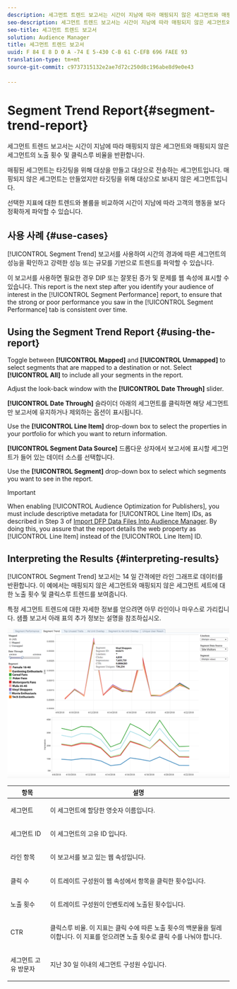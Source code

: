 ```yaml
---
description: 세그먼트 트렌드 보고서는 시간이 지남에 따라 매핑되지 않은 세그먼트와 매핑되지 않은 세그먼트의 노출 횟수 및 클릭스루 비율을 반환합니다. 매핑된 세그먼트는 타깃팅을 위해 대상을 만들고 대상으로 전송하는 세그먼트입니다. 매핑되지 않은 세그먼트는 만들었지만 타깃팅을 위해 대상으로 보내지 않은 세그먼트입니다. 선택한 지표에 대한 트렌드와 볼륨을 비교하여 시간이 지남에 따라 고객의 행동을 보다 정확하게 파악할 수 있습니다.
seo-description: 세그먼트 트렌드 보고서는 시간이 지남에 따라 매핑되지 않은 세그먼트와 매핑되지 않은 세그먼트의 노출 횟수 및 클릭스루 비율을 반환합니다. 매핑된 세그먼트는 타깃팅을 위해 대상을 만들고 대상으로 전송하는 세그먼트입니다. 매핑되지 않은 세그먼트는 만들었지만 타깃팅을 위해 대상으로 보내지 않은 세그먼트입니다. 선택한 지표에 대한 트렌드와 볼륨을 비교하여 시간이 지남에 따라 고객의 행동을 보다 정확하게 파악할 수 있습니다.
seo-title: 세그먼트 트렌드 보고서
solution: Audience Manager
title: 세그먼트 트렌드 보고서
uuid: F 84 E 8 D 0 A -74 E 5-430 C-B 61 C-EFB 696 FAEE 93
translation-type: tm+mt
source-git-commit: c9737315132e2ae7d72c250d8c196abe8d9e0e43

---
```



# Segment Trend Report{#segment-trend-report}

세그먼트 트렌드 보고서는 시간이 지남에 따라 매핑되지 않은 세그먼트와 매핑되지 않은 세그먼트의 노출 횟수 및 클릭스루 비율을 반환합니다.

매핑된 세그먼트는 타깃팅을 위해 대상을 만들고 대상으로 전송하는 세그먼트입니다. 매핑되지 않은 세그먼트는 만들었지만 타깃팅을 위해 대상으로 보내지 않은 세그먼트입니다.

선택한 지표에 대한 트렌드와 볼륨을 비교하여 시간이 지남에 따라 고객의 행동을 보다 정확하게 파악할 수 있습니다.

## 사용 사례 {#use-cases}

[!UICONTROL Segment Trend] 보고서를 사용하여 시간의 경과에 따른 세그먼트의 성능을 확인하고 강력한 성능 또는 규모를 기반으로 트렌드를 파악할 수 있습니다.

이 보고서를 사용하면 필요한 경우 DIP 또는 잘못된 증가 및 문제를 웹 속성에 표시할 수 있습니다. This report is the next step after you identify your audience of interest in the [!UICONTROL Segment Performance] report, to ensure that the strong or poor performance you saw in the [!UICONTROL Segment Performance] tab is consistent over time.

## Using the Segment Trend Report {#using-the-report}

Toggle between **[!UICONTROL Mapped]** and **[!UICONTROL Unmapped]** to select segments that are mapped to a destination or not. Select **[!UICONTROL All]** to include all your segments in the report.

Adjust the look-back window with the **[!UICONTROL Date Through]** slider.

**[!UICONTROL Date Through]** 슬라이더 아래의 세그먼트를 클릭하면 해당 세그먼트만 보고서에 유지하거나 제외하는 옵션이 표시됩니다.

Use the **[!UICONTROL Line Item]** drop-down box to select the properties in your portfolio for which you want to return information.

**[!UICONTROL Segment Data Source]** 드롭다운 상자에서 보고서에 표시할 세그먼트가 들어 있는 데이터 소스를 선택합니다.

Use the **[!UICONTROL Segment]** drop-down box to select which segments you want to see in the report.

>[!IMPORTANT]
>
>When enabling [!UICONTROL Audience Optimization for Publishers], you must include descriptive metadata for [!UICONTROL Line Item] IDs, as described in Step 3 of [Import DFP Data Files Into Audience Manager](../../../reporting/audience-optimization-reports/aor-publishers/import-dfp.md). By doing this, you assure that the report details the web property as [!UICONTROL Line Item] instead of the [!UICONTROL Line Item] ID.

## Interpreting the Results {#interpreting-results}

[!UICONTROL Segment Trend] 보고서는 14 일 간격에만 라인 그래프로 데이터를 반환합니다. 이 예에서는 매핑되지 않은 세그먼트와 매핑되지 않은 세그먼트 세트에 대한 노출 횟수 및 클릭스루 트렌드를 보여줍니다.

특정 세그먼트 트렌드에 대한 자세한 정보를 얻으려면 아무 라인이나 마우스로 가리킵니다. 샘플 보고서 아래 표의 추가 정보는 설명을 참조하십시오.

![](assets/publisher_segment_trend.png)

<table id="table_AFE2540583C34835B04584693ADFD26A"> 
 <thead> 
  <tr> 
   <th colname="col1" class="entry"> 항목 </th> 
   <th colname="col2" class="entry"> 설명 </th> 
  </tr>
 </thead>
 <tbody> 
  <tr> 
   <td colname="col1"> <p><span class="wintitle"> 세그먼트</span> </p> </td> 
   <td colname="col2"> <p>이 세그먼트에 할당한 영숫자 이름입니다. </p> </td> 
  </tr> 
  <tr> 
   <td colname="col1"> <p><span class="wintitle"> 세그먼트 ID</span> </p> </td> 
   <td colname="col2"> <p>이 세그먼트의 고유 ID 입니다. </p> </td> 
  </tr> 
  <tr> 
   <td colname="col1"> <p><span class="wintitle"> 라인 항목</span> </p> </td> 
   <td colname="col2"> <p>이 보고서를 보고 있는 웹 속성입니다. </p> </td> 
  </tr> 
  <tr> 
   <td colname="col1"> <p><span class="wintitle"> 클릭 수</span> </p> </td> 
   <td colname="col2"> <p>이 트레이트 구성원이 웹 속성에서 항목을 클릭한 횟수입니다. </p> </td> 
  </tr> 
  <tr> 
   <td colname="col1"> <p><span class="wintitle"> 노출 횟수</span> </p> </td> 
   <td colname="col2"> <p>이 트레이트 구성원이 인벤토리에 노출된 횟수입니다. </p> </td> 
  </tr> 
  <tr> 
   <td colname="col1"> <p><span class="wintitle"> CTR</span> </p> </td> 
   <td colname="col2"> <p>클릭스루 비율. 이 지표는 클릭 수에 따른 노출 횟수의 백분율을 릴레이합니다. 이 지표를 얻으려면 노출 횟수로 클릭 수를 나눠야 합니다. </p> </td> 
  </tr> 
  <tr> 
   <td colname="col1"> <p><span class="wintitle"> 세그먼트 고유 방문자</span> </p> </td> 
   <td colname="col2"> <p>지난 30 일 이내의 세그먼트 구성원 수입니다. </p> </td> 
  </tr> 
 </tbody> 
</table>
